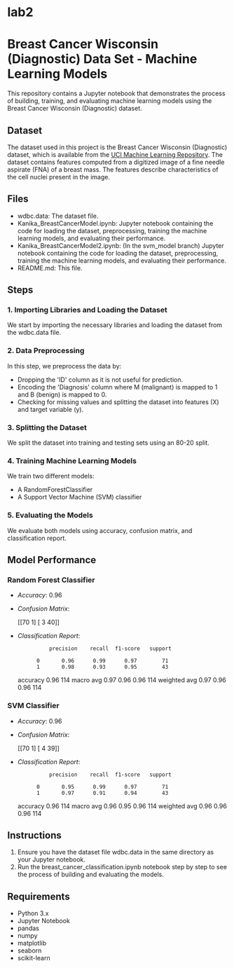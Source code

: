 # lab2
# Breast Cancer Wisconsin (Diagnostic) Data Set - Machine Learning Models

This repository contains a Jupyter notebook that demonstrates the process of building, training, and evaluating machine learning models using the Breast Cancer Wisconsin (Diagnostic) dataset.

## Dataset

The dataset used in this project is the Breast Cancer Wisconsin (Diagnostic) dataset, which is available from the [UCI Machine Learning Repository](https://archive.ics.uci.edu/ml/datasets/breast+cancer+wisconsin+(diagnostic)). The dataset contains features computed from a digitized image of a fine needle aspirate (FNA) of a breast mass. The features describe characteristics of the cell nuclei present in the image.

## Files

- wdbc.data: The dataset file.
- Kanika_BreastCancerModel.ipynb: Jupyter notebook containing the code for loading the dataset, preprocessing, training the machine learning models, and evaluating their performance.
- Kanika_BreastCancerModel2.ipynb: (In the svm_model branch) Jupyter notebook containing the code for loading the dataset, preprocessing, training the machine learning models, and evaluating their performance.
- README.md: This file.

## Steps

### 1. Importing Libraries and Loading the Dataset

We start by importing the necessary libraries and loading the dataset from the wdbc.data file.

### 2. Data Preprocessing

In this step, we preprocess the data by:
- Dropping the 'ID' column as it is not useful for prediction.
- Encoding the 'Diagnosis' column where M (malignant) is mapped to 1 and B (benign) is mapped to 0.
- Checking for missing values and splitting the dataset into features (X) and target variable (y).

### 3. Splitting the Dataset

We split the dataset into training and testing sets using an 80-20 split.

### 4. Training Machine Learning Models

We train two different models:
- A RandomForestClassifier
- A Support Vector Machine (SVM) classifier

### 5. Evaluating the Models

We evaluate both models using accuracy, confusion matrix, and classification report.


## Model Performance

### Random Forest Classifier

- *Accuracy*: 0.96
- *Confusion Matrix*:
  
  [[70  1]
   [ 3 40]]
  
- *Classification Report*:
  
                precision    recall  f1-score   support

            0       0.96      0.99      0.97        71
            1       0.98      0.93      0.95        43

     accuracy                           0.96       114
    macro avg       0.97      0.96      0.96       114
 weighted avg       0.97      0.96      0.96       114
  

### SVM Classifier

- *Accuracy*: 0.96
- *Confusion Matrix*:
  
  [[70  1]
   [ 4 39]]
  
- *Classification Report*:
  
                precision    recall  f1-score   support

            0       0.95      0.99      0.97        71
            1       0.97      0.91      0.94        43

     accuracy                           0.96       114
    macro avg       0.96      0.95      0.96       114
 weighted avg       0.96      0.96      0.96       114
  

## Instructions

1. Ensure you have the dataset file wdbc.data in the same directory as your Jupyter notebook.
2. Run the breast_cancer_classification.ipynb notebook step by step to see the process of building and evaluating the models.


## Requirements

- Python 3.x
- Jupyter Notebook
- pandas
- numpy
- matplotlib
- seaborn
- scikit-learn

